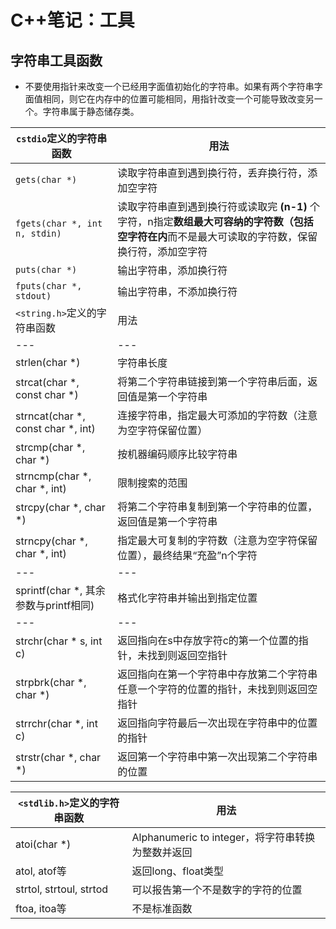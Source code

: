 # C++笔记：工具

## 字符串工具函数

- 不要使用指针来改变一个已经用字面值初始化的字符串。如果有两个字符串字面值相同，则它在内存中的位置可能相同，用指针改变一个可能导致改变另一个。字符串属于静态储存类。

| `cstdio`定义的字符串函数                 | 用法                            |
| --- | --- |
| `gets(char *)`                        | 读取字符串直到遇到换行符，丢弃换行符，添加空字符             |
| `fgets(char *, int n, stdin)`         | 读取字符串直到遇到换行符或读取完 **(n-1)** 个字符，n指定**数组最大可容纳的字符数（包括空字符在内**而不是最大可读取的字符数，保留换行符，添加空字符 |
| `puts(char *)`                        | 输出字符串，添加换行符                                       |
| `fputs(char *, stdout)`               | 输出字符串，不添加换行符                                     |
| `<string.h>`定义的字符串函数             | 用法                            |
| --- | --- |
| strlen(char *)                        | 字符串长度                                                   |
| strcat(char *, const char *)          | 将第二个字符串链接到第一个字符串后面，返回值是第一个字符串   |
| strncat(char *, const char *, int)    | 连接字符串，指定最大可添加的字符数（注意为空字符保留位置）   |
| strcmp(char *, char *)                | 按机器编码顺序比较字符串                                     |
| strncmp(char *, char *, int)          | 限制搜索的范围                                               |
| strcpy(char *, char *)                | 将第二个字符串复制到第一个字符串的位置，返回值是第一个字符串 |
| strncpy(char *, char *, int)          | 指定最大可复制的字符数（注意为空字符保留位置），最终结果“充盈”n个字符 |
| ---                                   | ---                                                          |
| sprintf(char *, 其余参数与printf相同) | 格式化字符串并输出到指定位置                                 |
| ---                                   | ---                                                          |
| strchr(char * s, int c)               | 返回指向在s中存放字符c的第一个位置的指针，未找到则返回空指针 |
| strpbrk(char *, char *)               | 返回指向在第一个字符串中存放第二个字符串任意一个字符的位置的指针，未找到则返回空指针 |
| strrchr(char *, int c)                | 返回指向字符最后一次出现在字符串中的位置的指针               |
| strstr(char *, char *)                | 返回第一个字符串中第一次出现第二个字符串的位置               |

| `<stdlib.h>`定义的字符串函数       | 用法                            |
| --- | --- |
| atoi(char *)                          | Alphanumeric to integer，将字符串转换为整数并返回            |
| atol, atof等                          | 返回long、float类型                                          |
| strtol, strtoul, strtod               | 可以报告第一个不是数字的字符的位置                           |
| ftoa, itoa等                          | 不是标准函数                                                 |
